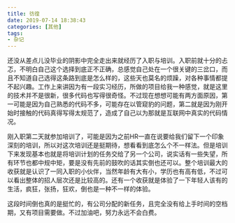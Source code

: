 ```yaml
---
title: 彷徨
date: 2019-07-14 18:38:43
categories: [其他]
tags:
- 杂记
---
```




​		还没从差点儿没毕业的阴影中完全走出来就经历了入职与培训。入职前就十分的忐忑，不明白自己这个选择到底正不正确，总感觉自己处在一个很关键的三岔口，而且不知道自己选得这条路到底是怎么样的，这些天也莫名的烦躁，对各种事情都提不起兴趣。工作上来讲因为有一段实习经历，所做的项目给我一种感觉，就是这里的技术并不是很新，很多代码也写得很奇怪。不过现在想想可能有两方面原因，第一可能是因为自己熟悉的代码不多，可能存在以管窥豹的问题，第二就是因为刚开始时接触的代码真得写得太规范了，造成了自己以为那就是互联网中真实的代码情况。

​	    刚入职第二天就参加培训了，可能是因为之前HR一直在说要给我们留下一个印象深刻的培训，所以对这次培训还是挺期待，想看看到底怎么个不一样法。但是培训下来发现基本也就是将培训计划的任务交给了另一个公司，说实话有一些失望，所有环节也都中规中矩，要是没有先前的鼓吹的话其实倒也还可以。整个培训最大的收获就是认识了一同入职的小伙伴，当然年龄有大有小，学历也有高有低，不过可以看出整体的招人层次还是比较高的。还有一个收获就是体验了一下年轻人该有的生活，疯狂，张扬，狂欢，倒也是一种不一样的体验。

​		这段时间倒也真的是挺忙的，有公司分配的新任务，且完全没有给上手时间的空档期，又有项目需要做。不过加油吧，努力永远不会白费。